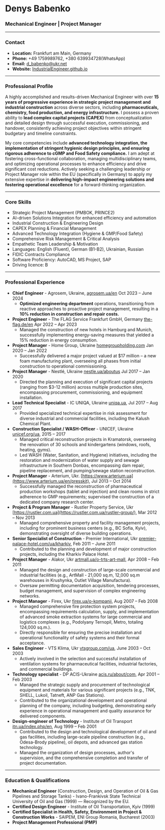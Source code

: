 <link rel="stylesheet" href="{{ "/assets/css/style.css" | relative_url }}">

# Denys Babenko
### Mechanical Engineer | Project Manager

---

### Contact

* **Location:** Frankfurt am Main, Germany
* **Phone:** +49 1759989762, +380 639934728(WhatsApp)
* **Email:** d_babenko@ukr.net
* **Website:** [IndustrialEngineer.github.io](https://consulting-east-europe.github.io/IndustrialEngineer/)

---

### Professional Profile

A highly accomplished and results-driven Mechanical Engineer with over <b>15 years of progressive experience in strategic project management and industrial construction</b> across diverse sectors, including <b>pharmaceuticals, chemistry, food production, and energy infrastructure.</b> I possess a proven ability to <b>lead complex capital projects (CAPEX)</b> from conceptualization and detailed design through successful execution, commissioning, and handover, consistently achieving project objectives within stringent budgetary and timeline constraints.

My core competencies include <b>advanced technology integration, the implementation of stringent hygienic design principles, and ensuring rigorous adherence to cGMP and Food Safety compliance.</b> I am adept at fostering cross-functional collaboration, managing multidisciplinary teams, and optimizing operational processes to enhance efficiency and drive significant cost reductions. Actively seeking a challenging leadership or Project Manager role within the EU (specifically in Germany) to apply my extensive expertise in <b>delivering high-impact engineering solutions and fostering operational excellence</b> for a forward-thinking organization.

---

### Core Skills

* Strategic Project Management (PMBOK, PRINCE2)
* AI-driven Solutions Integration for enhanced efficiency and automation
* Industrial Construction & Engineering Design
* CAPEX Planning & Financial Management
* Advanced Technology Integration (Hygiene & GMP/Food Safety)
* Comprehensive Risk Management & Critical Analysis
* Empathetic Team Leadership & Motivation
* Languages: English (Fluent), German (B1-B2), Ukrainian, Russian
* FIDIC Contracts Compliance
* Software Proficiency: AutoCAD, MS Project, SAP
* Driving licence: B

---

### Professional Experience

* **Chief Engineer** - Agrosem, Ukraine, [agrosem.ua/en](https://agrosem.ua/en/) Oct 2023 – June 2024
    * <b>Optimized engineering department</b> operations, transitioning from reactive approaches to proactive project management, resulting in a <b>10% reduction in construction and repair costs.</b>
* **Project Engineer** - The FLAG Service Frankfurt GmbH, Germany [the-flag.de/en](https://the-flag.de/en/) Apr 2022 – Apr 2023
    * Managed the construction of new hotels in Hamburg and Munich, successfully implementing energy-saving measures that yielded a 15% reduction in energy consumption.
* **Project Manager** - Home Group, Ukraine [homegroupholding.com](https://homegroupholdings.com/about-us/) Jan 2020 – Jan 2022
    * Successfully delivered a major project valued at $17 million – a new foam manufacturing plant, overseeing all phases from initial construction to operational commissioning.
* **Project Manager** - Nestlé, Ukraine [nestle.ua/aboutus](https://www.nestle.ua/aboutus/) Jul 2017 – Jan 2020
    * Directed the planning and execution of significant capital projects (ranging from $3-12 million) across multiple production sites, encompassing procurement, commissioning, and equipment installation.
* **Lead Technical Specialist** - IC UNIQA, Ukraine [uniqa.ua](https://uniqa.ua/en/), Jul 2017 – Aug 2017
    * Provided specialized technical expertise in risk assessment for diverse industrial and commercial facilities, including the Kalush Chemical Plant.
* **Construction Specialist / WASH-Officer** - UNICEF, Ukraine [unicef.org/ua](https://www.unicef.org/ua/), 2015 – 2017
    * Managed critical reconstruction projects in Kramatorsk, overseeing the renovation of 30 schools and kindergartens (windows, roofs, heating, gyms).
    * Led WASH (Water, Sanitation, and Hygiene) initiatives, including the restoration and modernization of water supply and sewage infrastructure in Southern Donbas, encompassing dam repair, pipeline replacement, and pumping/sewage station reconstruction.
* **Project Manager** - Arterium, Ukr. [https://www.arterium.ua](https://www.arterium.ua/en/presskit), Jul 2013 – Oct 2014
    * Successfully managed the reconstruction of pharmaceutical production workshops (tablet and injection) and clean rooms in strict adherence to GMP requirements; supervised the construction of a dedicated company research center.
* **Project & Program Manager** - Rustler Property Service, Ukr [https://rustler.com.ua](https://rustler.com.ua/rustler-group/), Mar 2012 – Nov 2013
    * Managed comprehensive property and facility management projects, including for prominent business centers (e.g., BC Sofia, Kyiv), demonstrating oversight of diverse building operations.
* **Senior Specialist of Construction** - Premier International, Ukr [premier-palace-hotel.com/ua/kharkiv](https://kharkiv-palace.com/en/our-hotel/), Feb 2011 – June 2011
    * Contributed to the planning and development of major construction projects, including the Kharkiv Palace Hotel.
* **Project Manager** - Alakor, Ukr [artmall.ua/o-trts-art-mall](http://artmall.ua/o-trts-art-mall), Apr 2008 – Feb 2011
    * Managed the design and construction of large-scale commercial and industrial facilities (e.g., ArtMall - 21,000 sq.m, 12,000 sq.m warehouses in Krushynka, Outlet Village Manufactura).
    * Oversaw permitting documentation acquisition, tendering processes, budget management, and supervision of complex engineering networks.
* **Project Manager** - Firex, Ukr [firex.ua/o-kompanii](http://firex.ua/en/), Aug 2007 – Feb 2008
    * Managed comprehensive fire protection system projects, encompassing requirements calculation, supply, and implementation of advanced smoke extraction systems for large commercial and logistics complexes (e.g., Podolyany Ternopil, Metro, totaling 124,000 sq.m.).
    * Directly responsible for ensuring the precise installation and operational functionality of safety systems and their formal acceptance.
* **Sales Engineer** - VTS Klima, Ukr [vtsgroup.com/ua](https://vtsgroup.com/ua/), June 2003 – Oct 2003
    * Actively involved in the selection and successful installation of ventilation systems for pharmaceutical facilities, industrial factories, and commercial buildings.
* **Technology specialist** - DP ACIS-Ukraine [acis.ru/about/com](https://acis.ru/about/com), Apr 2001 – Feb 2003
    * Managed the strategic supply and procurement of technological equipment and materials for various significant projects (e.g., TNK, SHELL, Lukoil, Tatneft, ANP Gas Stations).
    * Contributed to the organizational development and operational planning of the company, including budgeting, demonstrating early experience in operational management and quality assurance for delivered components.
* **Design-engineer of Technology** - Institute of Oil Transport [itn.ua/index.php/en](https://itn.ua/index.php/en/), Aug 1999 – Feb 2001
    * Contributed to the design and technological development of oil and gas facilities, including large-scale pipeline construction (e.g., Odesa-Brody pipeline), oil depots, and advanced gas station technology.
    * Managed the organization of design processes, author's supervision, and the comprehensive completion and transfer of project documentation.

---

### Education & Qualifications

* **Mechanical Engineer** (Construction, Design, and Operation of Oil & Gas Pipelines and Storage Tanks) - Ivano-Frankivsk State Technical University of Oil and Gas (1999) — Recognized by the EU.
* **Certified Design Engineer** - Institute of Oil Transportation, Kyiv (1999)
* **Certified Specialist in Health, Safety, Environment in Project & Construction Works** - SAIPEM, ENI Group Romania, Bucharest (2003)
* **Project Management Professional (PMP)**

